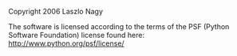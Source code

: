 Copyright 2006 Laszlo Nagy

The software is licensed according to the terms of the PSF (Python Software Foundation) license found here: http://www.python.org/psf/license/